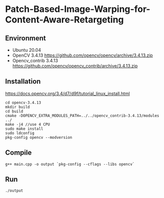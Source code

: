 # Patch-Based-Image-Warping-for-Content-Aware-Retargeting

## Environment
* Ubuntu 20.04
* OpenCV 3.4.13 https://github.com/opencv/opencv/archive/3.4.13.zip
* Opencv_contrib 3.4.13 https://github.com/opencv/opencv_contrib/archive/3.4.13.zip

## Installation
https://docs.opencv.org/3.4/d7/d9f/tutorial_linux_install.html

```
cd opencv-3.4.13
mkdir build
cd build
cmake -DOPENCV_EXTRA_MODULES_PATH=../../opencv_contrib-3.4.13/modules ../
make -j4 //use 4 CPU
sudo make install
sudo ldconfig
pkg-config opencv --modversion
```

## Compile
```
g++ main.cpp -o output `pkg-config --cflags --libs opencv`
```

## Run
```
./output
```
